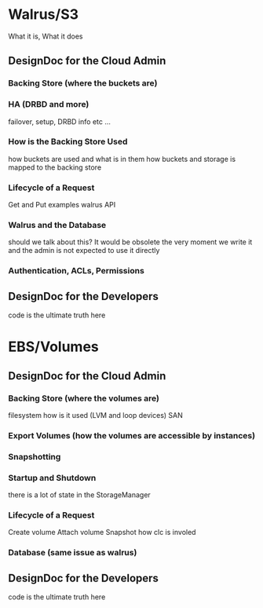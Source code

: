 # Walrus/S3
What it is, What it does

## DesignDoc for the Cloud Admin
### Backing Store (where the buckets are)
### HA (DRBD and more)
failover, setup, DRBD info etc ...
### How is the Backing Store Used
how buckets are used and what is in them
how buckets and storage is mapped to the backing store
### Lifecycle of a Request
Get and Put examples
walrus API
### Walrus and the Database
should we talk about this? It would be obsolete the very moment we write it and the admin is not expected to use it directly
### Authentication, ACLs, Permissions

## DesignDoc for the Developers
code is the ultimate truth here

# EBS/Volumes
## DesignDoc for the Cloud Admin
### Backing Store (where the volumes are)
filesystem how is it used (LVM and loop devices)
SAN
### Export Volumes (how the volumes are accessible by instances)
### Snapshotting
### Startup and Shutdown 
there is a lot of state in the StorageManager
### Lifecycle of a Request
Create volume
Attach volume
Snapshot
how clc is involed
### Database (same issue as walrus)

## DesignDoc for the Developers
code is the ultimate truth here
